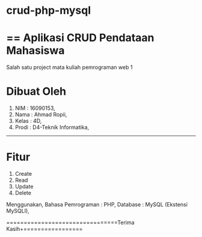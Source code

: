 # crud-php-mysql
==
Aplikasi CRUD Pendataan Mahasiswa  
=============================


Salah satu project mata kuliah pemrograman web 1

# Dibuat Oleh
1. NIM 	            : 16090153,
2. Nama		          : Ahmad Ropii,
3. Kelas  	        : 4D,
4. Prodi		        : D4-Teknik Informatika,

-------------------------------------------------
# Fitur
1. Create
2. Read
3. Update
4. Delete

Menggunakan,
Bahasa Pemrograman 	: PHP,
Database		        : MySQL (Ekstensi MySQLI),

================================Terima Kasih+=================
